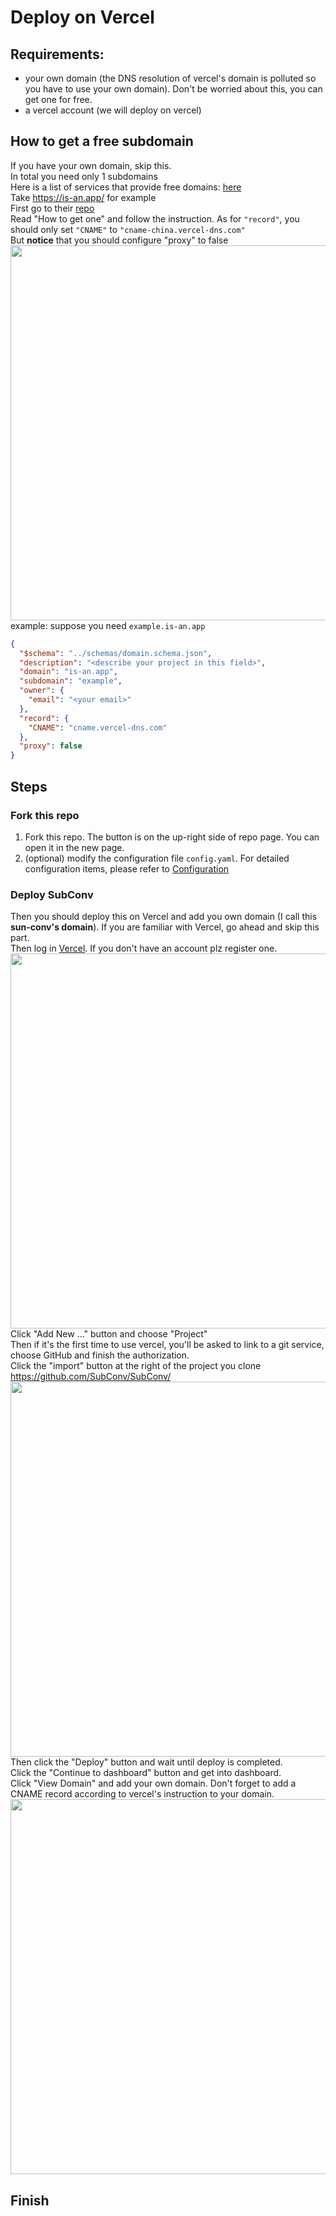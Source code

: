 # Deploy on Vercel

## Requirements:
- your own domain (the DNS resolution of vercel's domain is polluted so you have to use your own domain). Don't be worried about this, you can get one for free.  
- a vercel account (we will deploy on vercel)  

## How to get a free subdomain
If you have your own domain, skip this.  
In total you need only 1 subdomains  
Here is a list of services that provide free domains: [here](https://free-for.dev/#/?id=domain)  
Take <https://is-an.app/> for example  
First go to their [repo](https://github.com/tarampampam/free-domains#how-to-get-one)  
Read "How to get one" and follow the instruction. 
As for `"record"`, you should only set `"CNAME"` to `"cname-china.vercel-dns.com"`  
But **notice** that you should configure "proxy" to false  
<img src="/assets/deploy/vercel_domain.png" width=600rem>  
example: suppose you need `example.is-an.app`  
```json
{
  "$schema": "../schemas/domain.schema.json",
  "description": "<describe your project in this field>",
  "domain": "is-an.app",
  "subdomain": "example",
  "owner": {
    "email": "<your email>"
  },
  "record": {
    "CNAME": "cname.vercel-dns.com"
  },
  "proxy": false
}
```

## Steps
### Fork this repo
1. Fork this repo. The button is on the up-right side of repo page. You can open it in the new page.  
2. (optional) modify the configuration file `config.yaml`. For detailed configuration items, please refer to [Configuration](../configuration/overview)

### Deploy SubConv
Then you should deploy this on Vercel and add you own domain (I call this **sun-conv's domain**). If you are familiar with Vercel, go ahead and skip this part.  
  Then log in [Vercel](https://vercel.com). If you don't have an account plz register one.  
  <img src="/assets/deploy/vercel_deploy_1.png" width=600rem>  
  Click "Add New ..." button and choose "Project"  
  Then if it's the first time to use vercel, you'll be asked to link to a git service, choose GitHub and finish the authorization.  
  Click the "import" button at the right of the project you clone  https://github.com/SubConv/SubConv/
  <img src="/assets/deploy/vercel_deploy_2.png" width=600rem>  
  Then click the "Deploy" button and wait until deploy is completed.  
  Click the "Continue to dashboard" button and get into dashboard.  
  Click "View Domain" and add your own domain. Don't forget to add a CNAME record according to vercel's instruction to your domain.  
  <img src="/assets/deploy/vercel_deploy_3.png" width=600rem>  
  
## Finish
